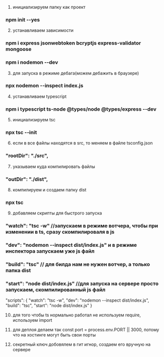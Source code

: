 1. инициализируем папку как проект

### npm init --yes

2. устанавливаем зависимости

### npm i express jsonwebtoken bcryptjs express-validator mongoose

### npm i nodemon --dev

3. для запуска в режиме дебага(можем дебажить в браузере)

### npx nodemon --inspect index.js

4. устанавливаем typescript

### npm i typescript ts-node @types/node @types/express --dev

5. инициализируем tsc

### npx tsc --init

6. если в все файлы находятся в src, то меняем в файле tsconfig.json

### "rootDir": "./src",

7. указываем куда компилировать файлы

### "outDir": "./dist",

8. компилируем и создаем папку dist

### npx tsc

9. добавляем скрипты для быстрого запуска

### "watch": "tsc -w" //запускаем в режиме вотчера, чтобы при изменении в ts, сразу скомпилироваля в js

### "dev": "nodemon --inspect dist/index.js" и в режиме инспектора запускаем уже js файл

### "build": "tsc" // для билда нам не нужен вотчер, а только папка dist

### "start": "node dist/index.js" //для запуска на сервере просто запускаем, скомпилированный js файл

"scripts": {
"watch": "tsc -w",
"dev": "nodemon --inspect dist/index.js",
"build": "tsc",
"start": "node dist/index.js"
}

10. для того чтобы ts нормально работал не используем require, используем import

11. для деплоя делаем так const port = process.env.PORT || 3000, потому что на хостинге могут быть свои порты

12. секретный ключ добовялем в гит игнор, создаем его вручную на сервере
